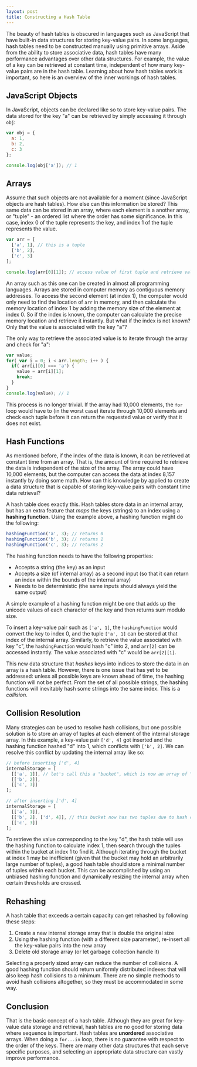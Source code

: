 ```yaml
---
layout: post
title: Constructing a Hash Table
---
```


<!-- links -->
[wiki]: https://en.wikipedia.org/wiki/Hash_table

<!-- post -->
The beauty of hash tables is obscured in languages such as JavaScript that have built-in data structures for storing key-value pairs. In some languages, hash tables need to be constructed manually using primitive arrays. Aside from the ability to store associative data, hash tables have many performance advantages over other data structures. For example, the value of a key can be retrieved at constant time, independent of how many key-value pairs are in the hash table. Learning about how hash tables work is important, so here is an overview of the inner workings of hash tables.

<!--excerpt-->

## JavaScript Objects ##

In JavaScript, objects can be declared like so to store key-value pairs. The data stored for the key "a" can be retrieved by simply accessing it through `obj`:

```javascript
var obj = {
  a: 1,
  b: 2,
  c: 3
};

console.log(obj['a']); // 1
```

## Arrays ##

Assume that such objects are not available for a moment (since JavaScript objects are hash tables). How else can this information be stored? This same data can be stored in an array, where each element is a another array, or "tuple" - an ordered list where the order has some significance. In this case, index 0 of the tuple represents the key, and index 1 of the tuple represents the value.

```javascript
var arr = [
  ['a', 1], // this is a tuple
  ['b', 2],
  ['c', 3]
];

console.log(arr[0][1]); // access value of first tuple and retrieve value 1
```

An array such as this one can be created in almost all programming languages. Arrays are stored in computer memory as contiguous memory addresses. To access the second element (at index 1), the computer would only need to find the location of `arr` in memory, and then calculate the memory location of index 1 by adding the memory size of the element at index 0. So if the index is known, the computer can calculate the precise memory location and retrieve it instantly. But what if the index is not known? Only that the value is associated with the key "a"?

The only way to retrieve the associated value is to iterate through the array and check for "a":

```javascript
var value;
for( var i = 0; i < arr.length; i++ ) {
  if( arr[i][0] === 'a') {
    value = arr[i][1];
    break;
  }
}
console.log(value); // 1
```

This process is no longer trivial. If the array had 10,000 elements, the `for` loop would have to (in the worst case) iterate through 10,000 elements and check each tuple before it can return the requested value or verify that it does not exist.

## Hash Functions ##

As mentioned before, if the index of the data is known, it can be retrieved at constant time from an array. That is, the amount of time required to retrieve the data is independent of the size of the array. The array could have 10,000 elements, but the computer can access the data at index 8,157 instantly by doing some math. How can this knowledge by applied to create a data structure that is capable of storing key-value pairs with constant time data retrieval?

A hash table does exactly this. Hash tables store data in an internal array, but has an extra feature that _maps_ the keys (strings) to an index using a **hashing function**. Using the example above, a hashing function might do the following:

```javascript
hashingFunction('a', 3); // returns 0
hashingFunction('b', 3); // returns 1
hashingFunction('c', 3); // returns 2
```

The hashing function needs to have the following properties:

- Accepts a string (the key) as an input
- Accepts a size (of internal array) as a second input (so that it can return an index within the bounds of the internal array)
- Needs to be deterministic (the same inputs should always yield the same output)

A simple example of a hashing function might be one that adds up the unicode values of each character of the key and then returns sum modulo size.

To insert a key-value pair such as `['a', 1]`, the `hashingFunction` would convert the key to index 0, and the tuple `['a', 1]` can be stored at that index of the internal array. Similarly, to retrieve the value associated with key "c", the `hashingFunction` would hash "c" into 2, and `arr[2]` can be accessed instantly. The value associated with "c" would be `arr[2][1]`.

This new data structure that _hashes_ keys into indices to store the data in an array is a hash table. However, there is one issue that has yet to be addressed: unless all possible keys are known ahead of time, the hashing function will not be perfect. From the set of all possible strings, the hashing functions will inevitably hash some strings into the same index. This is a _collision_.

## Collision Resolution ##

Many strategies can be used to resolve hash collisions, but one possible solution is to store an array of tuples at each element of the internal storage array. In this example, a key-value pair `['d', 4]` got inserted and the hashing function hashed "d" into 1, which conflicts with `['b', 2]`. We can resolve this conflict by updating the internal array like so:

```javascript
// before inserting ['d', 4]
internalStorage = [
  [['a', 1]], // let's call this a "bucket", which is now an array of "tuples"
  [['b', 2]],
  [['c', 3]]
];

// after inserting ['d', 4]
internalStorage = [
  [['a', 1]],
  [['b', 2], ['d', 4]], // this bucket now has two tuples due to hash conflict
  [['c', 3]]
];
```

To retrieve the value corresponding to the key "d", the hash table will use the hashing function to calculate index 1, then search through the tuples within the bucket at index 1 to find it. Although iterating through the bucket at index 1 may be inefficient (given that the bucket may hold an arbitrarily large number of tuples), a good hash table should store a minimal number of tuples within each bucket. This can be accomplished by using an unbiased hashing function and dynamically resizing the internal array when certain thresholds are crossed.

## Rehashing ##

A hash table that exceeds a certain capacity can get rehashed by following these steps:

1. Create a new internal storage array that is double the original size
2. Using the hashing function (with a different size parameter), re-insert all the key-value pairs into the new array
3. Delete old storage array (or let garbage collection handle it)

Selecting a properly sized array can reduce the number of collisions. A good hashing function should return uniformly distributed indexes that will also keep hash collisions to a minimum. There are no simple methods to avoid hash collisions altogether, so they must be accommodated in some way.

## Conclusion ##

That is the basic concept of a hash table. Although they are great for key-value data storage and retrieval, hash tables are no good for storing data where sequence is important. Hash tables are **unordered** associative arrays. When doing a `for...in` loop, there is no guarantee with respect to the order of the keys. There are many other data structures that each serve specific purposes, and selecting an appropriate data structure can vastly improve performance.
